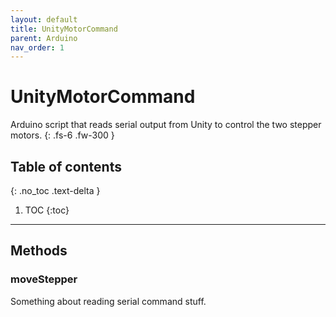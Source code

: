 ```yaml
---
layout: default
title: UnityMotorCommand
parent: Arduino
nav_order: 1
---
```


# UnityMotorCommand
Arduino script that reads serial output from Unity to control the two stepper motors.
{: .fs-6 .fw-300 }

## Table of contents
{: .no_toc .text-delta }

1. TOC
{:toc}

---

## Methods

### moveStepper

Something about reading serial command stuff.

